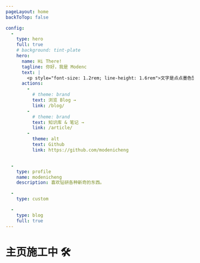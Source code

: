 ```yaml
---
pageLayout: home
backToTop: false

config:
  -
    type: hero
    full: true
    # background: tint-plate
    hero:
      name: Hi There!
      tagline: 你好，我是 Modenc
      text: |
        <p style="font-size: 1.2rem; line-height: 1.6rem">文字是点点墨色坠入了砚池，凝成夏花与飞鸟；亦是竹杖芒鞋漏下的月华，照彻长夜与拂晓。</p>
      actions:
        -
          # theme: brand
          text: 浏览 Blog →
          link: /blog/
        -
          # theme: brand
          text: 知识库 & 笔记 →
          link: /article/
        -
          theme: alt
          text: Github
          link: https://github.com/modenicheng


  -
    type: profile
    name: modenicheng
    description: 喜欢钻研各种新奇的东西。

  -
    type: custom

  -
    type: blog
    full: true
---
```


# 主页施工中 🛠️
